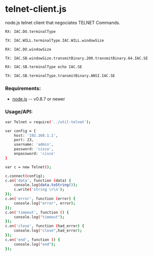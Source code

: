 telnet-client.js
================

node.js telnet client that negociates TELNET Commands.

```bash
RX: IAC.DO.terminalType

TX: IAC.WILL.terminalType.IAC.WILL.windowSize

RX: IAC.DO.windowSize

TX: IAC.SB.windowSize.transmitBinary.200.transmitBinary.64.IAC.SE

RX: IAC.SB.terminalType echo IAC.SE

TX: IAC.SB.terminalType.transmitBinary.ANSI.IAC.SE
```


### Requirements:

* [node.js](http://nodejs.org/) -- v0.8.7 or newer

### Usage/API:
```bash
var Telnet = require('../util-telnet');

var config = {
    host: '192.168.1.1',
    port: 23,
    username: 'admin',
    password: 'cisco',
    enpassword: 'cisco'
}

var c = new Telnet();

c.connect(config);
c.on('data', function (data) {
    console.log(data.toString());
    c.write('string \r\n');
});
c.on('error', function (error) {
    console.log("error", error);
});
c.on('timeout', function () {
    console.log("timeout");
});
c.on('close', function (had_error) {
    console.log("close",had_error);
});
c.on('end', function () {
    console.log("end");
});

```
